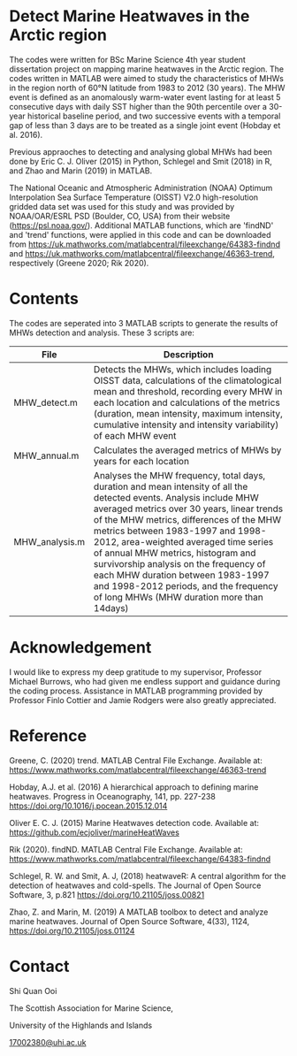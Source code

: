 # Detect Marine Heatwaves in the Arctic region 

The codes were written for BSc Marine Science 4th year student dissertation project on mapping marine heatwaves in the Arctic region. The codes written in MATLAB were aimed to study the characteristics of MHWs in the region north of 60°N latitude from 1983 to 2012 (30 years). The MHW event is defined as an anomalously warm-water event lasting for at least 5 consecutive days with daily SST higher than the 90th percentile over a 30-year historical baseline period, and two successive events with a temporal gap of less than 3 days are to be treated as a single joint event (Hobday et al. 2016). 

Previous appraoches to detecting and analysing global MHWs had been done by Eric C. J. Oliver (2015) in Python, Schlegel and Smit (2018) in R, and Zhao and Marin (2019) in MATLAB. 

The National Oceanic and Atmospheric Administration (NOAA) Optimum Interpolation Sea Surface Temperature (OISST) V2.0 high-resolution gridded data set was used for this study and was provided by NOAA/OAR/ESRL PSD (Boulder, CO, USA) from their website (https://psl.noaa.gov/). Additional MATLAB functions, which are 'findND' and 'trend' functions, were applied in this code and can be downloaded from https://uk.mathworks.com/matlabcentral/fileexchange/64383-findnd and https://uk.mathworks.com/matlabcentral/fileexchange/46363-trend, respectively (Greene 2020; Rik 2020).


# Contents

The codes are seperated into 3 MATLAB scripts to generate the results of MHWs detection and analysis. These 3 scripts are:

|File                 |Description|
|---------------------|-----------|
|MHW_detect.m         |Detects the MHWs, which includes loading OISST data, calculations of the climatological mean and threshold, recording every MHW in each location and calculations of the metrics (duration, mean intensity, maximum intensity, cumulative intensity and intensity variability) of each MHW event|
|MHW_annual.m         |Calculates the averaged metrics of MHWs by years for each location|
|MHW_analysis.m       |Analyses the MHW frequency, total days, duration and mean intensity of all the detected events. Analysis include MHW averaged metrics over 30 years, linear trends of the MHW metrics, differences of the MHW metrics between 1983-1997 and 1998-2012, area-weighted averaged time series of annual MHW metrics, histogram and survivorship analysis on the frequency of each MHW duration between 1983-1997 and 1998-2012 periods, and the frequency of long MHWs (MHW duration more than 14days)|


# Acknowledgement

I would like to express my deep gratitude to my supervisor, Professor Michael Burrows, who had given me endless support and guidance during the coding process. Assistance in MATLAB programming provided by Professor Finlo Cottier and Jamie Rodgers were also greatly appreciated.


# Reference

Greene, C. (2020) trend. MATLAB Central File Exchange. Available at: https://www.mathworks.com/matlabcentral/fileexchange/46363-trend

Hobday, A.J. et al. (2016) A hierarchical approach to defining marine
heatwaves. Progress in Oceanography, 141, pp. 227-238 https://doi.org/10.1016/j.pocean.2015.12.014

Oliver E. C. J. (2015) Marine Heatwaves detection code. Available at: https://github.com/ecjoliver/marineHeatWaves

Rik (2020). findND. MATLAB Central File Exchange. Available at: https://www.mathworks.com/matlabcentral/fileexchange/64383-findnd

Schlegel, R. W. and Smit, A. J, (2018) heatwaveR: A central algorithm for the detection of heatwaves and cold-spells. The Journal of Open Source Software, 3, p.821  https://doi.org/10.21105/joss.00821

Zhao, Z. and Marin, M. (2019) A MATLAB toolbox to detect and analyze marine heatwaves. Journal of Open Source Software, 4(33), 1124, https://doi.org/10.21105/joss.01124

# Contact

Shi Quan Ooi

The Scottish Association for Marine Science,

University of the Highlands and Islands

<17002380@uhi.ac.uk> 

